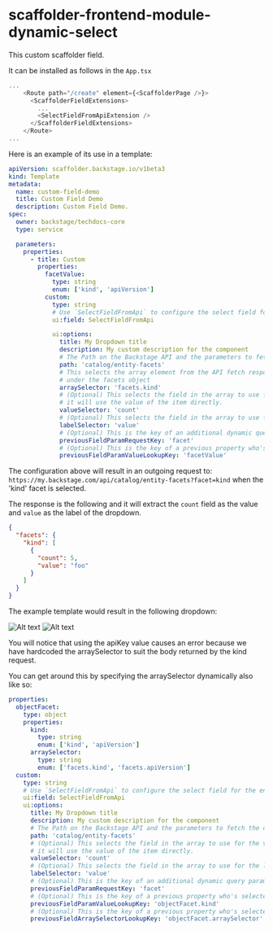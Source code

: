 # scaffolder-frontend-module-dynamic-select

This custom scaffolder field.

It can be installed as follows in the `App.tsx`

```typescript jsx
...
    <Route path="/create" element={<ScaffolderPage />}>
      <ScaffolderFieldExtensions>
        ...
        <SelectFieldFromApiExtension />
      </ScaffolderFieldExtensions>
    </Route>
...
```

Here is an example of its use in a template:

```yaml
apiVersion: scaffolder.backstage.io/v1beta3
kind: Template
metadata:
  name: custom-field-demo
  title: Custom Field Demo
  description: Custom Field Demo.
spec:
  owner: backstage/techdocs-core
  type: service

  parameters:
    properties:
      - title: Custom
        properties:
          facetValue:
            type: string
            enum: ['kind', 'apiVersion']
          custom:
            type: string
            # Use `SelectFieldFromApi` to configure the select field for the entry.
            ui:field: SelectFieldFromApi

            ui:options:
              title: My Dropdown title
              description: My custom description for the component
              # The Path on the Backstage API and the parameters to fetch the data for the dropdown
              path: 'catalog/entity-facets'
              # This selects the array element from the API fetch response. It finds the array with the name kind
              # under the facets object
              arraySelector: 'facets.kind'
              # (Optional) This selects the field in the array to use for the value of each select item. If its not specified
              # it will use the value of the item directly.
              valueSelector: 'count'
              # (Optional) This selects the field in the array to use for the label of each select item.
              labelSelector: 'value'
              # (Optional) This is the key of an additional dynamic query parameter that can be added to the request
              previousFieldParamRequestKey: 'facet'
              # (Optional) This is the key of a previous property who's selected value will be used as an additional query parameter value on the request
              previousFieldParamValueLookupKey: 'facetValue'
```

The configuration above will result in an outgoing request to: `https://my.backstage.com/api/catalog/entity-facets?facet=kind`
when the 'kind' facet is selected.

The response is the following and it will extract the `count` field as the value and `value` as the label of the dropdown.

```json
{
  "facets": {
    "kind": [
      {
        "count": 5,
        "value": "foo"
      }
    ]
  }
}
```

The example template would result in the following dropdown:

![Alt text](images/dropdown_sample_closed.png?raw=true 'Example of the custom scaffolder field')
![Alt text](images/dropdown_sample_opened.png?raw=true 'Example of the custom scaffolder field')

You will notice that using the apiKey value causes an error because we have hardcoded the arraySelector to suit the body returned by the kind request.

You can get around this by specifying the arraySelector dynamically also like so:

```yaml
properties:
  objectFacet:
    type: object
    properties:
      kind:
        type: string
        enum: ['kind', 'apiVersion']
      arraySelector:
        type: string
        enum: ['facets.kind', 'facets.apiVersion']
  custom:
    type: string
    # Use `SelectFieldFromApi` to configure the select field for the entry.
    ui:field: SelectFieldFromApi
    ui:options:
      title: My Dropdown title
      description: My custom description for the component
      # The Path on the Backstage API and the parameters to fetch the data for the dropdown
      path: 'catalog/entity-facets'
      # (Optional) This selects the field in the array to use for the value of each select item. If its not specified
      # it will use the value of the item directly.
      valueSelector: 'count'
      # (Optional) This selects the field in the array to use for the label of each select item.
      labelSelector: 'value'
      # (Optional) This is the key of an additional dynamic query parameter that can be added to the request
      previousFieldParamRequestKey: 'facet'
      # (Optional) This is the key of a previous property who's selected value will be used as an additional query parameter value on the request
      previousFieldParamValueLookupKey: 'objectFacet.kind'
      # (Optional) This is the key of a previous property who's selected value will be used as an additional query parameter value on the request
      previousFieldArraySelectorLookupKey: 'objectFacet.arraySelector'
```
